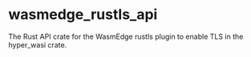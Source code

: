 # wasmedge_rustls_api

The Rust API crate for the WasmEdge rustls plugin to enable TLS in the hyper_wasi crate.
